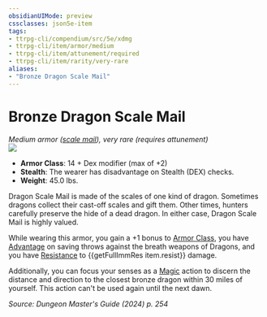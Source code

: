 ```yaml
---
obsidianUIMode: preview
cssclasses: json5e-item
tags:
- ttrpg-cli/compendium/src/5e/xdmg
- ttrpg-cli/item/armor/medium
- ttrpg-cli/item/attunement/required
- ttrpg-cli/item/rarity/very-rare
aliases: 
- "Bronze Dragon Scale Mail"
---
```

# Bronze Dragon Scale Mail
*Medium armor ([scale mail](Mechanics/items/scale-mail-xphb.md)), very rare (requires attunement)*  
![](Mechanics/items/img/dragon-scale-mail.webp#right)

- **Armor Class**: 14 + Dex modifier (max of +2)
- **Stealth**: The wearer has disadvantage on Stealth (DEX) checks.
- **Weight**: 45.0 lbs.

Dragon Scale Mail is made of the scales of one kind of dragon. Sometimes dragons collect their cast-off scales and gift them. Other times, hunters carefully preserve the hide of a dead dragon. In either case, Dragon Scale Mail is highly valued.

While wearing this armor, you gain a +1 bonus to [Armor Class](Mechanics/rules/variant-rules/armor-class-xphb.md), you have [Advantage](Mechanics/rules/variant-rules/advantage-xphb.md) on saving throws against the breath weapons of Dragons, and you have [Resistance](Mechanics/rules/variant-rules/resistance-xphb.md) to {{getFullImmRes item.resist}} damage.

Additionally, you can focus your senses as a [Magic](Mechanics/rules/actions.md#Magic) action to discern the distance and direction to the closest bronze dragon within 30 miles of yourself. This action can't be used again until the next dawn.

*Source: Dungeon Master's Guide (2024) p. 254*
